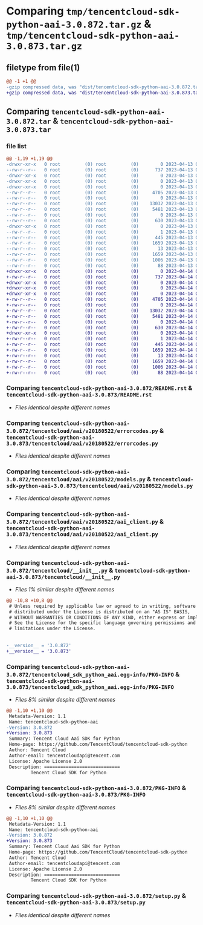 # Comparing `tmp/tencentcloud-sdk-python-aai-3.0.872.tar.gz` & `tmp/tencentcloud-sdk-python-aai-3.0.873.tar.gz`

## filetype from file(1)

```diff
@@ -1 +1 @@
-gzip compressed data, was "dist/tencentcloud-sdk-python-aai-3.0.872.tar", last modified: Thu Apr 13 00:13:17 2023, max compression
+gzip compressed data, was "dist/tencentcloud-sdk-python-aai-3.0.873.tar", last modified: Fri Apr 14 00:13:04 2023, max compression
```

## Comparing `tencentcloud-sdk-python-aai-3.0.872.tar` & `tencentcloud-sdk-python-aai-3.0.873.tar`

### file list

```diff
@@ -1,19 +1,19 @@
-drwxr-xr-x   0 root         (0) root         (0)        0 2023-04-13 00:13:17.000000 tencentcloud-sdk-python-aai-3.0.872/
--rw-r--r--   0 root         (0) root         (0)      737 2023-04-13 00:13:17.000000 tencentcloud-sdk-python-aai-3.0.872/README.rst
-drwxr-xr-x   0 root         (0) root         (0)        0 2023-04-13 00:13:17.000000 tencentcloud-sdk-python-aai-3.0.872/tencentcloud/
-drwxr-xr-x   0 root         (0) root         (0)        0 2023-04-13 00:13:17.000000 tencentcloud-sdk-python-aai-3.0.872/tencentcloud/aai/
-drwxr-xr-x   0 root         (0) root         (0)        0 2023-04-13 00:13:17.000000 tencentcloud-sdk-python-aai-3.0.872/tencentcloud/aai/v20180522/
--rw-r--r--   0 root         (0) root         (0)     4705 2023-04-13 00:13:17.000000 tencentcloud-sdk-python-aai-3.0.872/tencentcloud/aai/v20180522/errorcodes.py
--rw-r--r--   0 root         (0) root         (0)        0 2023-04-13 00:13:17.000000 tencentcloud-sdk-python-aai-3.0.872/tencentcloud/aai/v20180522/__init__.py
--rw-r--r--   0 root         (0) root         (0)    13032 2023-04-13 00:13:17.000000 tencentcloud-sdk-python-aai-3.0.872/tencentcloud/aai/v20180522/models.py
--rw-r--r--   0 root         (0) root         (0)     5481 2023-04-13 00:13:17.000000 tencentcloud-sdk-python-aai-3.0.872/tencentcloud/aai/v20180522/aai_client.py
--rw-r--r--   0 root         (0) root         (0)        0 2023-04-13 00:13:17.000000 tencentcloud-sdk-python-aai-3.0.872/tencentcloud/aai/__init__.py
--rw-r--r--   0 root         (0) root         (0)      630 2023-04-13 00:13:17.000000 tencentcloud-sdk-python-aai-3.0.872/tencentcloud/__init__.py
-drwxr-xr-x   0 root         (0) root         (0)        0 2023-04-13 00:13:17.000000 tencentcloud-sdk-python-aai-3.0.872/tencentcloud_sdk_python_aai.egg-info/
--rw-r--r--   0 root         (0) root         (0)        1 2023-04-13 00:13:17.000000 tencentcloud-sdk-python-aai-3.0.872/tencentcloud_sdk_python_aai.egg-info/dependency_links.txt
--rw-r--r--   0 root         (0) root         (0)      445 2023-04-13 00:13:17.000000 tencentcloud-sdk-python-aai-3.0.872/tencentcloud_sdk_python_aai.egg-info/SOURCES.txt
--rw-r--r--   0 root         (0) root         (0)     1659 2023-04-13 00:13:17.000000 tencentcloud-sdk-python-aai-3.0.872/tencentcloud_sdk_python_aai.egg-info/PKG-INFO
--rw-r--r--   0 root         (0) root         (0)       13 2023-04-13 00:13:17.000000 tencentcloud-sdk-python-aai-3.0.872/tencentcloud_sdk_python_aai.egg-info/top_level.txt
--rw-r--r--   0 root         (0) root         (0)     1659 2023-04-13 00:13:17.000000 tencentcloud-sdk-python-aai-3.0.872/PKG-INFO
--rw-r--r--   0 root         (0) root         (0)     1006 2023-04-13 00:13:17.000000 tencentcloud-sdk-python-aai-3.0.872/setup.py
--rw-r--r--   0 root         (0) root         (0)       88 2023-04-13 00:13:17.000000 tencentcloud-sdk-python-aai-3.0.872/setup.cfg
+drwxr-xr-x   0 root         (0) root         (0)        0 2023-04-14 00:13:04.000000 tencentcloud-sdk-python-aai-3.0.873/
+-rw-r--r--   0 root         (0) root         (0)      737 2023-04-14 00:13:04.000000 tencentcloud-sdk-python-aai-3.0.873/README.rst
+drwxr-xr-x   0 root         (0) root         (0)        0 2023-04-14 00:13:04.000000 tencentcloud-sdk-python-aai-3.0.873/tencentcloud/
+drwxr-xr-x   0 root         (0) root         (0)        0 2023-04-14 00:13:04.000000 tencentcloud-sdk-python-aai-3.0.873/tencentcloud/aai/
+drwxr-xr-x   0 root         (0) root         (0)        0 2023-04-14 00:13:04.000000 tencentcloud-sdk-python-aai-3.0.873/tencentcloud/aai/v20180522/
+-rw-r--r--   0 root         (0) root         (0)     4705 2023-04-14 00:13:04.000000 tencentcloud-sdk-python-aai-3.0.873/tencentcloud/aai/v20180522/errorcodes.py
+-rw-r--r--   0 root         (0) root         (0)        0 2023-04-14 00:13:04.000000 tencentcloud-sdk-python-aai-3.0.873/tencentcloud/aai/v20180522/__init__.py
+-rw-r--r--   0 root         (0) root         (0)    13032 2023-04-14 00:13:04.000000 tencentcloud-sdk-python-aai-3.0.873/tencentcloud/aai/v20180522/models.py
+-rw-r--r--   0 root         (0) root         (0)     5481 2023-04-14 00:13:04.000000 tencentcloud-sdk-python-aai-3.0.873/tencentcloud/aai/v20180522/aai_client.py
+-rw-r--r--   0 root         (0) root         (0)        0 2023-04-14 00:13:04.000000 tencentcloud-sdk-python-aai-3.0.873/tencentcloud/aai/__init__.py
+-rw-r--r--   0 root         (0) root         (0)      630 2023-04-14 00:13:04.000000 tencentcloud-sdk-python-aai-3.0.873/tencentcloud/__init__.py
+drwxr-xr-x   0 root         (0) root         (0)        0 2023-04-14 00:13:04.000000 tencentcloud-sdk-python-aai-3.0.873/tencentcloud_sdk_python_aai.egg-info/
+-rw-r--r--   0 root         (0) root         (0)        1 2023-04-14 00:13:04.000000 tencentcloud-sdk-python-aai-3.0.873/tencentcloud_sdk_python_aai.egg-info/dependency_links.txt
+-rw-r--r--   0 root         (0) root         (0)      445 2023-04-14 00:13:04.000000 tencentcloud-sdk-python-aai-3.0.873/tencentcloud_sdk_python_aai.egg-info/SOURCES.txt
+-rw-r--r--   0 root         (0) root         (0)     1659 2023-04-14 00:13:04.000000 tencentcloud-sdk-python-aai-3.0.873/tencentcloud_sdk_python_aai.egg-info/PKG-INFO
+-rw-r--r--   0 root         (0) root         (0)       13 2023-04-14 00:13:04.000000 tencentcloud-sdk-python-aai-3.0.873/tencentcloud_sdk_python_aai.egg-info/top_level.txt
+-rw-r--r--   0 root         (0) root         (0)     1659 2023-04-14 00:13:04.000000 tencentcloud-sdk-python-aai-3.0.873/PKG-INFO
+-rw-r--r--   0 root         (0) root         (0)     1006 2023-04-14 00:13:04.000000 tencentcloud-sdk-python-aai-3.0.873/setup.py
+-rw-r--r--   0 root         (0) root         (0)       88 2023-04-14 00:13:04.000000 tencentcloud-sdk-python-aai-3.0.873/setup.cfg
```

### Comparing `tencentcloud-sdk-python-aai-3.0.872/README.rst` & `tencentcloud-sdk-python-aai-3.0.873/README.rst`

 * *Files identical despite different names*

### Comparing `tencentcloud-sdk-python-aai-3.0.872/tencentcloud/aai/v20180522/errorcodes.py` & `tencentcloud-sdk-python-aai-3.0.873/tencentcloud/aai/v20180522/errorcodes.py`

 * *Files identical despite different names*

### Comparing `tencentcloud-sdk-python-aai-3.0.872/tencentcloud/aai/v20180522/models.py` & `tencentcloud-sdk-python-aai-3.0.873/tencentcloud/aai/v20180522/models.py`

 * *Files identical despite different names*

### Comparing `tencentcloud-sdk-python-aai-3.0.872/tencentcloud/aai/v20180522/aai_client.py` & `tencentcloud-sdk-python-aai-3.0.873/tencentcloud/aai/v20180522/aai_client.py`

 * *Files identical despite different names*

### Comparing `tencentcloud-sdk-python-aai-3.0.872/tencentcloud/__init__.py` & `tencentcloud-sdk-python-aai-3.0.873/tencentcloud/__init__.py`

 * *Files 1% similar despite different names*

```diff
@@ -10,8 +10,8 @@
 # Unless required by applicable law or agreed to in writing, software
 # distributed under the License is distributed on an "AS IS" BASIS,
 # WITHOUT WARRANTIES OR CONDITIONS OF ANY KIND, either express or implied.
 # See the License for the specific language governing permissions and
 # limitations under the License.
 
 
-__version__ = '3.0.872'
+__version__ = '3.0.873'
```

### Comparing `tencentcloud-sdk-python-aai-3.0.872/tencentcloud_sdk_python_aai.egg-info/PKG-INFO` & `tencentcloud-sdk-python-aai-3.0.873/tencentcloud_sdk_python_aai.egg-info/PKG-INFO`

 * *Files 8% similar despite different names*

```diff
@@ -1,10 +1,10 @@
 Metadata-Version: 1.1
 Name: tencentcloud-sdk-python-aai
-Version: 3.0.872
+Version: 3.0.873
 Summary: Tencent Cloud Aai SDK for Python
 Home-page: https://github.com/TencentCloud/tencentcloud-sdk-python
 Author: Tencent Cloud
 Author-email: tencentcloudapi@tencent.com
 License: Apache License 2.0
 Description: ============================
         Tencent Cloud SDK for Python
```

### Comparing `tencentcloud-sdk-python-aai-3.0.872/PKG-INFO` & `tencentcloud-sdk-python-aai-3.0.873/PKG-INFO`

 * *Files 8% similar despite different names*

```diff
@@ -1,10 +1,10 @@
 Metadata-Version: 1.1
 Name: tencentcloud-sdk-python-aai
-Version: 3.0.872
+Version: 3.0.873
 Summary: Tencent Cloud Aai SDK for Python
 Home-page: https://github.com/TencentCloud/tencentcloud-sdk-python
 Author: Tencent Cloud
 Author-email: tencentcloudapi@tencent.com
 License: Apache License 2.0
 Description: ============================
         Tencent Cloud SDK for Python
```

### Comparing `tencentcloud-sdk-python-aai-3.0.872/setup.py` & `tencentcloud-sdk-python-aai-3.0.873/setup.py`

 * *Files identical despite different names*


